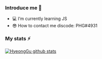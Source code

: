 ### Introduce me 👋

- 💻  I’m currently learning JS  
- 😎  How to contact me discode: PHG#4931

### My stats ⚡
[![HyeongGu github stats](https://github-readme-stats.vercel.app/api?username=HyeongGu)](https://github.com/anuraghazra/github-readme-stats)
